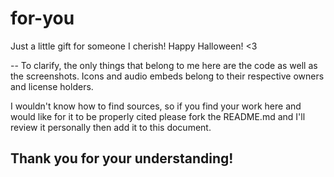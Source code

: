 # for-you
Just a little gift for someone I cherish! Happy Halloween! &lt;3

--
To clarify, the only things that belong to me here are the code
as well as the screenshots. Icons and audio embeds belong to their
respective owners and license holders.

I wouldn't know how to find sources, so if you find your work here
and would like for it to be properly cited please fork the README.md
and I'll review it personally then add it to this document.

Thank you for your understanding!
--


